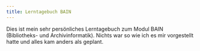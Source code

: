 ```yaml
---
title: Lerntagebuch BAIN
---
```

Dies ist mein sehr persönliches Lerntagebuch zum Modul BAIN (Bibliotheks- und Archivinformatik). Nichts war so wie ich es mir vorgestellt hatte und alles kam anders als geplant.


